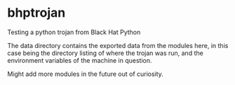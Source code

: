 # bhptrojan
Testing a python trojan from Black Hat Python

The data directory contains the exported data from the modules here, in this case being the directory listing of where the trojan was run, and the environment variables of the machine in question. 

Might add more modules in the future out of curiosity.
